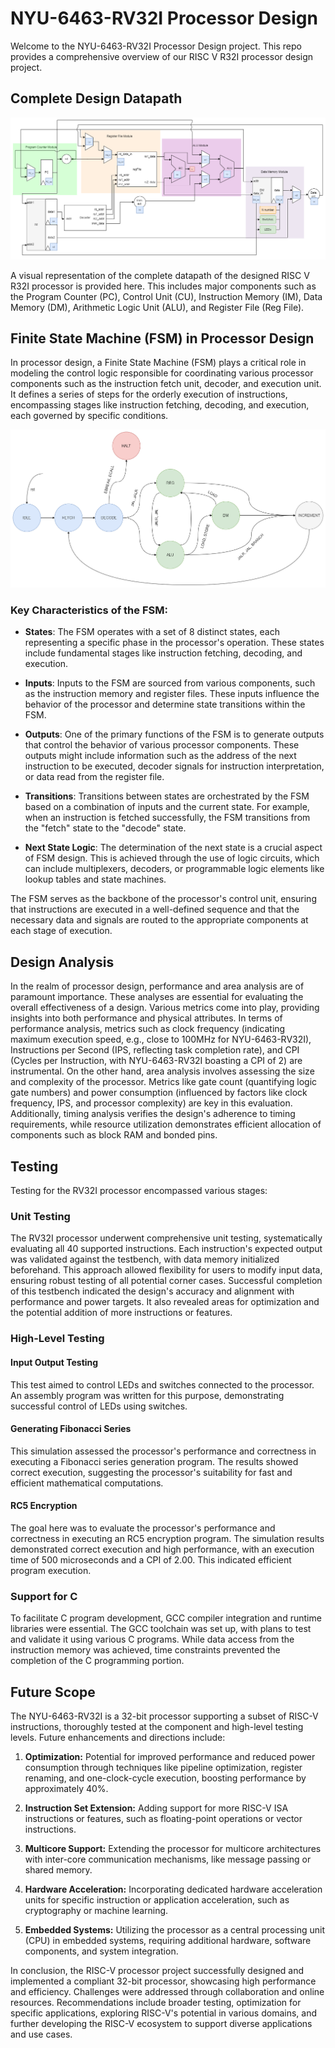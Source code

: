 # NYU-6463-RV32I Processor Design

Welcome to the NYU-6463-RV32I Processor Design project. This repo provides a comprehensive overview of our RISC V R32I processor design project.

## Complete Design Datapath

![Processor Data Path](Processor_Data_Path.png)

A visual representation of the complete datapath of the designed RISC V R32I processor is provided here. This includes major components such as the Program Counter (PC), Control Unit (CU), Instruction Memory (IM), Data Memory (DM), Arithmetic Logic Unit (ALU), and Register File (Reg File).

## Finite State Machine (FSM) in Processor Design

In processor design, a Finite State Machine (FSM) plays a critical role in modeling the control logic responsible for coordinating various processor components such as the instruction fetch unit, decoder, and execution unit. It defines a series of steps for the orderly execution of instructions, encompassing stages like instruction fetching, decoding, and execution, each governed by specific conditions.

![Processor Data Path](FSM.png)

### Key Characteristics of the FSM:

- **States**: The FSM operates with a set of 8 distinct states, each representing a specific phase in the processor's operation. These states include fundamental stages like instruction fetching, decoding, and execution.

- **Inputs**: Inputs to the FSM are sourced from various components, such as the instruction memory and register files. These inputs influence the behavior of the processor and determine state transitions within the FSM.

- **Outputs**: One of the primary functions of the FSM is to generate outputs that control the behavior of various processor components. These outputs might include information such as the address of the next instruction to be executed, decoder signals for instruction interpretation, or data read from the register file.

- **Transitions**: Transitions between states are orchestrated by the FSM based on a combination of inputs and the current state. For example, when an instruction is fetched successfully, the FSM transitions from the "fetch" state to the "decode" state.

- **Next State Logic**: The determination of the next state is a crucial aspect of FSM design. This is achieved through the use of logic circuits, which can include multiplexers, decoders, or programmable logic elements like lookup tables and state machines.

The FSM serves as the backbone of the processor's control unit, ensuring that instructions are executed in a well-defined sequence and that the necessary data and signals are routed to the appropriate components at each stage of execution.

## Design Analysis

In the realm of processor design, performance and area analysis are of paramount importance. These analyses are essential for evaluating the overall effectiveness of a design. Various metrics come into play, providing insights into both performance and physical attributes. In terms of performance analysis, metrics such as clock frequency (indicating maximum execution speed, e.g., close to 100MHz for NYU-6463-RV32I), Instructions per Second (IPS, reflecting task completion rate), and CPI (Cycles per Instruction, with NYU-6463-RV32I boasting a CPI of 2) are instrumental. On the other hand, area analysis involves assessing the size and complexity of the processor. Metrics like gate count (quantifying logic gate numbers) and power consumption (influenced by factors like clock frequency, IPS, and processor complexity) are key in this evaluation. Additionally, timing analysis verifies the design's adherence to timing requirements, while resource utilization demonstrates efficient allocation of components such as block RAM and bonded pins.

## Testing

Testing for the RV32I processor encompassed various stages:

### Unit Testing

The RV32I processor underwent comprehensive unit testing, systematically evaluating all 40 supported instructions. Each instruction's expected output was validated against the testbench, with data memory initialized beforehand. This approach allowed flexibility for users to modify input data, ensuring robust testing of all potential corner cases. Successful completion of this testbench indicated the design's accuracy and alignment with performance and power targets. It also revealed areas for optimization and the potential addition of more instructions or features.

### High-Level Testing

#### Input Output Testing

This test aimed to control LEDs and switches connected to the processor. An assembly program was written for this purpose, demonstrating successful control of LEDs using switches.

#### Generating Fibonacci Series

This simulation assessed the processor's performance and correctness in executing a Fibonacci series generation program. The results showed correct execution, suggesting the processor's suitability for fast and efficient mathematical computations.

#### RC5 Encryption

The goal here was to evaluate the processor's performance and correctness in executing an RC5 encryption program. The simulation results demonstrated correct execution and high performance, with an execution time of 500 microseconds and a CPI of 2.00. This indicated efficient program execution.

### Support for C

To facilitate C program development, GCC compiler integration and runtime libraries were essential. The GCC toolchain was set up, with plans to test and validate it using various C programs. While data access from the instruction memory was achieved, time constraints prevented the completion of the C programming portion.


## Future Scope

The NYU-6463-RV32I is a 32-bit processor supporting a subset of RISC-V instructions, thoroughly tested at the component and high-level testing levels. Future enhancements and directions include:

1. **Optimization:** Potential for improved performance and reduced power consumption through techniques like pipeline optimization, register renaming, and one-clock-cycle execution, boosting performance by approximately 40%.

2. **Instruction Set Extension:** Adding support for more RISC-V ISA instructions or features, such as floating-point operations or vector instructions.

3. **Multicore Support:** Extending the processor for multicore architectures with inter-core communication mechanisms, like message passing or shared memory.

4. **Hardware Acceleration:** Incorporating dedicated hardware acceleration units for specific instruction or application acceleration, such as cryptography or machine learning.

5. **Embedded Systems:** Utilizing the processor as a central processing unit (CPU) in embedded systems, requiring additional hardware, software components, and system integration.

In conclusion, the RISC-V processor project successfully designed and implemented a compliant 32-bit processor, showcasing high performance and efficiency. Challenges were addressed through collaboration and online resources. Recommendations include broader testing, optimization for specific applications, exploring RISC-V's potential in various domains, and further developing the RISC-V ecosystem to support diverse applications and use cases.


